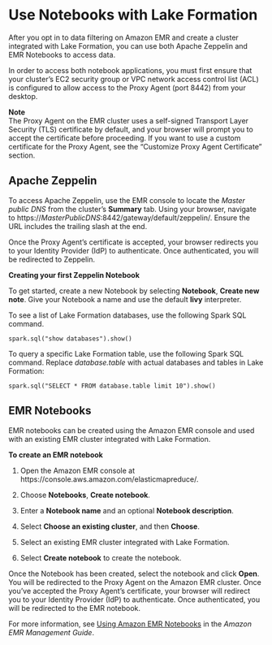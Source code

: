 # Use Notebooks with Lake Formation<a name="emr-lf-notebook"></a>

After you opt in to data filtering on Amazon EMR and create a cluster integrated with Lake Formation, you can use both Apache Zeppelin and EMR Notebooks to access data\. 

In order to access both notebook applications, you must first ensure that your cluster’s EC2 security group or VPC network access control list \(ACL\) is configured to allow access to the Proxy Agent \(port 8442\) from your desktop\.

**Note**  
The Proxy Agent on the EMR cluster uses a self\-signed Transport Layer Security \(TLS\) certificate by default, and your browser will prompt you to accept the certificate before proceeding\. If you want to use a custom certificate for the Proxy Agent, see the “Customize Proxy Agent Certificate” section\.

## Apache Zeppelin<a name="emr-lf-notebook-zeppelin"></a>

To access Apache Zeppelin, use the EMR console to locate the *Master public DNS* from the cluster’s **Summary** tab\. Using your browser, navigate to https://*MasterPublicDNS*:8442/gateway/default/zeppelin/\. Ensure the URL includes the trailing slash at the end\. 

Once the Proxy Agent’s certificate is accepted, your browser redirects you to your Identity Provider \(IdP\) to authenticate\. Once authenticated, you will be redirected to Zeppelin\. 

**Creating your first Zeppelin Notebook**

To get started, create a new Notebook by selecting **Notebook**, **Create new note**\. Give your Notebook a name and use the default **livy** interpreter\.

To see a list of Lake Formation databases, use the following Spark SQL command\.

```
spark.sql("show databases").show()
```

To query a specific Lake Formation table, use the following Spark SQL command\. Replace *database\.table* with actual databases and tables in Lake Formation:

```
spark.sql("SELECT * FROM database.table limit 10").show()
```

## EMR Notebooks<a name="emr-lf-notebook-emr"></a>

EMR notebooks can be created using the Amazon EMR console and used with an existing EMR cluster integrated with Lake Formation\.

**To create an EMR notebook**

1. Open the Amazon EMR console at https://console\.aws\.amazon\.com/elasticmapreduce/\.

1. Choose **Notebooks**, **Create notebook**\.

1. Enter a **Notebook name** and an optional **Notebook description**\.

1. Select **Choose an existing cluster**, and then **Choose**\.

1. Select an existing EMR cluster integrated with Lake Formation\.

1. Select **Create notebook** to create the notebook\.

Once the Notebook has been created, select the notebook and click **Open**\. You will be redirected to the Proxy Agent on the Amazon EMR cluster\. Once you’ve accepted the Proxy Agent’s certificate, your browser will redirect you to your Identity Provider \(IdP\) to authenticate\. Once authenticated, you will be redirected to the EMR notebook\.

For more information, see [Using Amazon EMR Notebooks](https://docs.aws.amazon.com/emr/latest/ManagementGuide/emr-managed-notebook.html) in the *Amazon EMR Management Guide*\.